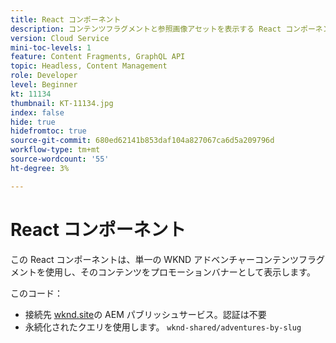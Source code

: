 ```yaml
---
title: React コンポーネント
description: コンテンツフラグメントと参照画像アセットを表示する React コンポーネントのサンプルです。
version: Cloud Service
mini-toc-levels: 1
feature: Content Fragments, GraphQL API
topic: Headless, Content Management
role: Developer
level: Beginner
kt: 11134
thumbnail: KT-11134.jpg
index: false
hide: true
hidefromtoc: true
source-git-commit: 680ed62141b853daf104a827067ca6d5a209796d
workflow-type: tm+mt
source-wordcount: '55'
ht-degree: 3%

---
```



# React コンポーネント

この React コンポーネントは、単一の WKND アドベンチャーコンテンツフラグメントを使用し、そのコンテンツをプロモーションバナーとして表示します。

このコード：

+ 接続先 [wknd.site](https://wknd.site)の AEM パブリッシュサービス。認証は不要
+ 永続化されたクエリを使用します。 `wknd-shared/adventures-by-slug`
